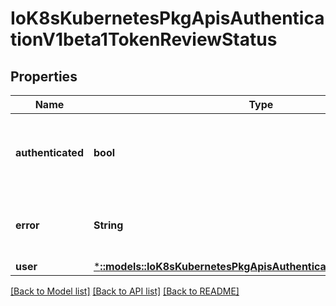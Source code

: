 # IoK8sKubernetesPkgApisAuthenticationV1beta1TokenReviewStatus

## Properties
Name | Type | Description | Notes
------------ | ------------- | ------------- | -------------
**authenticated** | **bool** | Authenticated indicates that the token was associated with a known user. | [optional] 
**error** | **String** | Error indicates that the token couldn&#39;t be checked | [optional] 
**user** | [***::models::IoK8sKubernetesPkgApisAuthenticationV1beta1UserInfo**](io.k8s.kubernetes.pkg.apis.authentication.v1beta1.UserInfo.md) |  | [optional] 

[[Back to Model list]](../README.md#documentation-for-models) [[Back to API list]](../README.md#documentation-for-api-endpoints) [[Back to README]](../README.md)


